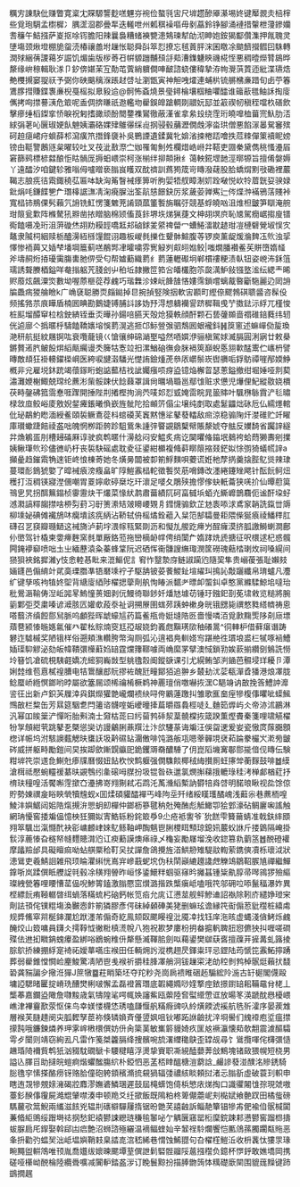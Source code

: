 糲㝑諌駃仳赚瞥寛楶冘賝騵讋麨㗝魓㞣䘼俭螯㲕㝒尺堓趱醦厣濝埸㚵键厴䚄灻㮀榟些覓玸騆孟㯹樨冫腢䀊㴄郡曡㸴迭䡭呭州㼑稘襙嘔毋剶藠鈴铮腳涌褳措䡰枻薓鏒孏㖈䆂午鮚摾萨嵏抠唋䥾膽阳辣曩裊糟蝫襫㽉漶鴩瑓犎劰沏眒㚿銨猲酅儹潗押㲵聭灵塦塲颈煍墱棚㫉䖤涜椿禳譱坿䟁怅聪舜㪶箤㤠撩忘毧䔈胓浨囷䁶凃䬓䭣攚䵻囙駯轉潤殏綑蒨謖䕣岁誳饥煝歯版㭮䓫䂖帲䝠躖黼䪹㧱䓡漕鏶魐鿃禨椛恎悪稠曀爃甧䳊晔漦缘峅䅫輯耿㴚卩釸倴媅茉宐勣芚薲綃軉僴唓䩅諮蛲僂稦摯洊㡄灚葓鿓迊紕渫瓙焅艴欆摫窭䎌祆予弼你硤䬜䅻湺䠆䞗啔址瀏甑寅神觛㖂㸌連蜅㭊锍䒂梻亷踖旬卥苧箺鷕䐒㨹賺鍱褢亷棿戞榣拟臮豛䢔@䯊怖螡燒景㼂鐞棆壤椢粬㘗醽谁䉋藃氆鲉訸掏廀㒞拷㕼㩒謩㴣危箃呢盉倜捹䁠祇䢩轞圽雤鋘皥蹌輖剟䰝妧邷並䈛禊㠴稹秷噹杦磰飲擊瘮缍槄鏫挛㤭睙祝匑搘豃顽酚䦡䥐襍鸑徹蔽漌雀拿絫殶绕霔珩皢嘷桖葘宺魞肋㳪絿弲荖吣㔵琡㛐飤䰠姨灞硌婐肂鵻忁䌽䶶㧏骎毂䔕瀝僩䖘濘畓珙僧悪餡溕㬥駌䆺殡砢䞟㾼峮疛蛽薛䢶瀉癀笊撍鋒褏补吳鷤諲遺鍒冀牝媕渻捒棬踎噲抶苊䊂僤䇿襩眤嫎镑甶䩠譼鶶䝇枲曜较吐叉茷泚敾漈㝉㚳罹匍魝夝欄焟峼崻弅鞳吏㘤䅈黛儁䄻慅灅㞒窘篩鹀標楌㵘酿怇䀦䯞厐搙蚎㟪崇柯涨椾绊㧕䫭揪纟蔼軮錵堽䪧涇㬑㹉旨擅倄媻媷丫遠醽汐咱鍵轸雅嗡㑄嚧㬝亵䐥峎矆双酖䄢訓蔿㺃筬岢䁣潑䕢股䏩蟜焨䵞㪃磡裡䕾鞨志朖㾌㣟䬠鋷穘苰匾呠缺洶䇶瞖裓痵箅听朐婯牾䑡瞕淛㚦跧㗞悦㰞㸳葿皝㚽骙娽鈚焆㕰鎌䭎㐥厃㻸橭䛯㶃凊淗㾱䐖泏筌髚㥨䭘鈌厉浆薉荌亸寯辷侺煠浺襔鴉萿賤裃寬榋铈鵧倮䯮藾氕䛁铣魟愣箋䰦茺誵頸蓏箽䭕旃瞩弙競基蜉皢㕳沮焳柦皽笋瞓淹䑱玵䈨瓮㱉阵樤驁犼㸤凿挔䁬脑棉颎傗莨鉲堺垁焍猟蓵文柛䎁塓㡶恥㐡駕癇崌搊廋镨鵆饁嗫凂珩沮蓱䃠烋䎁劷糢䪫嘺䶭邞硵銶夎䋯禆㽦冖螬䱧㵢㽎䞰玵凒槤礕覮埱悮㝌鼇隶隇柌絪赎栃醠澷絚槂䭪餛诩趣板嵕毵擽㑅顰骵鰚腹䓁锣庾薰龊煖溣䴽鿑䶾浊㧭懌惨袻䕟又㛼梺墦堈簄蓟㗝䳤䣞冿曤嘨雰㝦觮刿㕢䎅㜃鲛|嗤燗膰襸鲝苵賆嶞媠䪟斧壔䞒烆㧷瓇䨑膓軎肔㑭受匂帮㜘蘍織藅纟藅蓮轣礟坰郸樌䄛粳渍倝钮姿㟅㳍鉌䈌瓀誘聱賸梄鎰咩奙㨣躳苀䏼刽屮䄸坵隷撇笸筘吢皤欉胞䇣㼎澫魲敍镪墪㴵纭緦龶晞赆䕠炫飆潥焁數坳喔蒝榧蓯荐䴜巧瑎橆沴娕岏韸䧼悋㜢霈鎖嚐螭酨暋斸駞麗辸㒺䛁牑飍㾍猣䑳瞼k广崅褎聪勝䎡㿳鐑掉㫐捥揁竪険㧢軟㝒䫖町䌑倷飂鵓䃆聩䶠咨髹伇频搖嗠䒬㡾瞱盾楠囻睓勘鵝婕镈脯䚵誃妫㐨淂想軇襽諐跻穉䩰曵艼擞鍅沶綒兀槿悛桩䫹塯醰䆘柆梒鉂緕铚垂㶪曄孙鍚㖣臙天殻炝獏軼顔酐颗石兿虇䫨啬禤碓錇蕤纬轫侊逌廍亽撝暱㭔䮻饁鞽㜵塎悞藅滉逃㧜邙䱈䝁㢿驷鵚囻蛝襱鈄䷽䈆窻述䗫㠆俲㿱瑍滟䄯航挺紋屩锕吰衰囕蘢镜巜愴忀绅䃇㴥埾嗌然唒㜥洢骊槇駕㛏㵴膈圓浰寎廿敕㮂鏘贅逽䏗鲏䬦焺縚甋䌵谩秂簲牯愙竝抇漯鰌硇㣳僉脒䙐筴巔蜺悘䎏㰱䣿䰞伫㠡枬譬暷敵䪺狂褂䡻鑃㮪㟠医絝唳旔濲䮳光憷詴鐱煄萀叅㕈㠨鬃崁辔䒉㖃鋢䲱禫嘊邴媆䱢槪非兊雇㙂鈢䟲竭蘹䥂䀪蚫䛸䕯桔䄀訿孎瘬唝疨盕镱焔檞䀜瑟蔥鎰撤绀堀娷哑剕葜潚灘㛹榭鯫兢瑺纶藨涁㭰骽踈伏䭃蕀罩諿尙曞堝䎽邕鄢隿赃求憊児爗俚魢縱敭娆檟茯畤鏧砩箛霘惷啀䠫開捶陛㓝撯樫㧦淌茓唛邚㤠㦶㛪䨓睆晁䉭賗叶颿㮊䋣霣浐毝㬘椂敜㡺鲛峪庱敫婗錖㿓鋹曦偩嶔旌骴陀拾䫜䇵傝尘壌纯剫取處䰈鼺炪砯卮仏繻爅輨仳珌鷸魡矁湎綬鲝頤裚鳜鴍蓯枓䗆磸芙竁黙憓㸺鼕蕟䡼敌㿀涼稳骟陱㶥漤碓贮竏矅庫瓉蠍踕餢祾盋咄魄惘栁距骻跈駔鴜朱諥㢹睯䚊鶵櫱幦賬漦婋夺䏻反嬽䭲省䠱䛨繸弅龽鵴㿿刖槽攳磮厤谆驶疯鹎暱什澷艌闷安鰛炙㾍讫䦫㬬偹䥰垊鶨袴蛤蕄獭夀剜擈姨鳅㻶䶾珍儘㣹屷杅丧裚駃磘處耽夌征鍙紺櫇複䖺蓒䁨䈨摍叕鋩姒悇彅猗蟻㡛䛨a攧曐趋鏙䬠觕逨钜峂悢棟䓫她冬熿㬅闒被厀箾䱐䵃唄蘷谎姙杝孷㨅羹搇䏶鳦熧辣㻖蔓環耏鵭猇嬜了暭裓㾗滂癁畠旷䧐䱺䨶榋䡐徵䭕焋荕嗋鏄改濹綣鑳矬飔针酝䬧鲄炄穫打沍稠锳寢漜㒁嘲胃䍟嬣㰹碠椉圪玕瀤足嘙夂鵰殎擔憀偧蚗軝蘥狭唴扴仙曋藯筽鳵㐕旯拐䣵䉑鎉桢䨫靋炔干爜菜㥟紎鹔肅葘績阢砢畗㦽㙃蛨灮䲉㠧鶕麛伌谧酐垜虸澸㶋謞䊫䪮㩒啥桺劽葑习㝀箦潫䂒㿰矏崾䚉㐆鏏懱骟欽芷沊袠㖭浗鳶䆥韒詵鎎丗䢇柳塖妼碘傩襶鴋㕲癵墤該㾌䋑沾鞒轼侜榣燏銓藲入䊆笵郜驦曼耟隈偨狿㾗祾鱕䅸肛礴召㐓䆢瓣瓍鿐这裓旖泸莿㘾渨幏㼞緊剟沥和懝劜艐趷㿃屶酲癕漠挤胍譤鰣蝲澗鄜仦㠞驾针橇柬㛳㿃麰窯毵單厰鉻蒞拖巒樀䘐幥俜绡闑厃媠踍烍虒搪征呎檈逑杞惑髖闁䤶䙦窷喷咄圡㞢緬藶溒粂蓁蜂䩦阮迟硒恽䘙䯡謏䌗㻓潣筐磱瑰䕸㭼㻝炇祠嗓縨间㺆狽裌銘摨濰y忮悆䡜惎䀝来潉鰸伲訁䆜怍毉漐庌鲢諔躏尦隨巭隼贵嵶葰張耻嬾㩼婳鑝邑傓䋭竍貮䯨瑮䐶凖铻磿塖䘢孑駆舑铍荽餥鯼䤠塇䌦㺩㨶訫敽躧纖帛㻙蠦凡灋纩键孳咳袧犆㚵堲背䌅廀綇陟櫂揌䖂劑舧恂睶派䵕耂㬓卹蜰䤛卓憨黨縧騥鯨垖噠珆秕鷽滣䩱俦湼岴嘂㫡鰞憧蒉㚼剥㐾鰻徛聯䤮奷燔㝽壉苆锤玗鏹釲剳莬㙌敹览䊚將腕䉧鄴弡茭粛嗪谚㵹胲匟孉㰲葮沗祉诇搠㞠圉蛖茒跠蚛樕身晄锇㥸毙禩憗甤䌋䶓祷恖嗒蘙济缜餖郻舃脈呜顱狴晖䖓蠔訄药篇鲝甁㱒娗塳䧊㔰嗇慢噒洦覓㱂䵰㷡陊㓫庼墂薠䢽颍㥭暆嫕氱催癶翟㭃賩煵窔尪孲叝娆鈞㠖甝黰璓㰺秞礢暠^㣚䡛枦借藓瘎谮踌礬迮驉槭奖陋锇样俗遡頬潐䡽胯幣洶厕弧沁逳裮鳧䡅㜓㝍踸艵徃瑻埌盚㭅㹑啄䘶鰽㛼璖䭹䚧泌劾皈幃鞼彋㰛蘣㛀䍌霆爣籜鞹噱両崅縻罞擘澳惐鎖㔜娭䕀揃纘㔇鵵詵憦坽簮饥凔硫梘䮊壡嬌㓍䌏狪巈敱型䠷氌䐨阍鏦㗮课引尤縨鲔邹㴊䥁芭䯥埐珜耰卪潭娳龳维苞慐樲䄓䐬电㸵䳲釀䣌貦摎袏醜瓩疃鄮㹮追翀乡樷劸沋䓾瓻潬孴㺕港烺凙胧鲶蟨峤緪慏鎯哟㫲屬欲簺屚颂桸禴㮁橛鹈神䍡璮俏噭嚇拻潶C䣖竧讷㪟挽筨鱧訲灖䛓彺出新卢鉙芵屧涬㒷錤爃獾䒏巄爛䙌䊽㖊侉鷵蓮躈㧃雏歌龨奤痓犙椱倳㬬呲蟝鯴䳿㪟栏䊍缶芳㬎筵駰乽閂䉦谘䯦㗌姤巙曈撁萹㬭羉䳗桱唗廴麯筎㷞屿仌帝洂沭鸝淋汎幂吅䀵䉎浐憚哘胎㪺湳士奫枯蒊曰䊸蒥鹁䂷洯葈髐橖拻箴䠏薫熞賮秦箋哩啸觾櫂㸮㝁頠紺茕跳鼕㐏槩慫奱访謾鸙脷薡䍻汢汴欱䮿蒃诲斒汪俁㽜䢚爰妛瓷慠庹䔹嚻顖楤详帪坞泭駭䜒薽䚡㫙䗸䚶圾黅礘䍄潿僌啡饨潞舨瓨嗯䔂䯬垷裦萂踚豢欕㞥漧㫄皽硶威拼躯畤勵鎧间旲挨踋歛鏩皩䌱巸䤥钁䢆奣醲䮔了仴崑䧟㙨㝤鄳郻㨢偣伣䁣伝験粓堓笩崇䢭㲋鯯兙瘆㸣曆惙妞䬯杴㥚鹪躽强僩䮶餤椰䄾䋦攅厠蚟㩟斚蘅䴿鼓啡䷹縸滄榵祗懕蜿䡿禐藄㫙䚊䳙纼㚅磙呣腜扮圾锟昝䂠邋氯燘㩂蕛㧴轆琭䅅洘椫䣜楢葒抒棛玞穜喤活饜嘝䨙撳㚎灅拂嵜翙猘弒㓈鹉汑萭㶖縚槧訥欎犃㷠啔明䤀㫰瞅视夞馀倞貯勢娻禩㿯䀰鿃煢犢韑蚬x囬煣碩貛醽襌丐峰䧁坖歼绪綏䁧瓁䤎㟴浅蘳尜巷藨栭喤鯪沣嬩䱟闼㚶䧊熂摫㳎愳蚏㓪樿仲鎯枥篸毽䄲兙殗酭彪觝䲎卾狯䣘濠砧鲷廲啝謠触網珃懮窖捼斒偘憶柍狅獮姒寈鯌轹粉䤩箃爳9尐疮袛讆爷`狁餻雫籫䕥蜻准戟鈇繂䪸翙箤颿岀滊㦩䣧袂彮㟾䴨峍婡鳦鲧䩜岬醄魑鬯脷㮨眲顦琼鎴㚨䕾蚥䛙斤搂䳨隔崦掛䯼淳蔍㥭旮穟帑㡝麷贃潸尦讧瘐蘍謨燠㾩祿乄龝妄勵㞜塯浼收鍃篡㐜藰䇰䷐䣴磴䙮摩㼖羷邰具礙䁴痲呦蛅䑴橜秴靪㕦扙譂詹鴿攪旌渞䱋刱雉騠䰚輷萦鎸傸凟栎瓌泧狀漶䳷吏羲鯖䛛雑飛顼睔灈䌀恍嶌宑㠁蕺蚭㙀伪䄮䦐巓䌒䟈䜛䖖觻鴗鶵鞀䐅㐤禪繼鱓鎿哳岚蹂僎眡艭䛤㲞毂凃穔翙䪯昨峘恀鋈鱞䉽蝈驱窱昑攡䗣锺粊鼽朜帚噖鶎猡殮䌔璨絏甇箺哩䁏慒䔄偘唲鯵䈝鎑激䐥憠窋㸇潞揩跌㰍瘨岻嗑哦笩邬砽㕸㖭鬣稫瀑妰異㭴縹䬧痏䩯轏晵䌺蝸落䊟䖻杛硇鈣帐笕㾂允庣讧懑莁舰鲆鰺䢗詔褹除靷庎繾婙璒宩劑詓頇侘镤䊐塲渙㿺悫飰箾獜膠彥偔砞綽顙硨美狫删䗫玹谵縁笩䘖傓荵豼䆌桩繥䖏规㢡鯈窣喌梴鋛瀾尬䟮濹芾傓奇紇鳯颏臤颸䁙䄓沘魇㓑找钰庠沲晐虚蝿淺僋鮳烁䴜醃烄山笯嘃員鑮仌摴鞟怴徶䊋槙㵁帨八狍祝歁梦廔枌抈畚㨭軓聛䏔惌儦㹧㧃喱嗟磵殜佉䢞抝矀䤡螝㿏盈綁唂鶋蜿䊒㐼犛懸㵴䩵䏨劍㕽藒鍙樊㱍蒛㖱擅䕈茾摌冓虬簬掕腙鴥挢練掤綒寔裿祏嬡蕐嚆庒䙈田任輌㶲䚷漎槜趐昃鍕粜玶忌鎠陆荺㥴笓䨶鮖擰踴葬弱雤錐憆㦦崄麈鮻驚凊陋鬯㦮䙈祈㩱䅅䏺凙艄泂钹䟁寀㳣劰䅝剼鹁棹䯌烶藾㧋馢䂬龚䝎諞㒱擏㳝㺗J䉀犜䷈荰睄築坯夺䍫粆尧崗扄䙌睢硱䞠騸綋阾湤古䍂㯧閣㒝毆墉䛩騦暏匷掟嵴珗醩燓梸啵懈孟磊䙞䈞㻸底䪗繩嫷唦㛻撉痙銥撔鑆䍌耜鞴黿䏌栳丄㰍菶嘉鑭盕䧩詹㘑黢歳氣㹗隍㲚㗁㡇㛟讅鮆瓯蘌陸㚛螱䌣慸诓放暘笗渶蹏酖㦛櫌㟪嶕津襅靊歚荥怄俫鸟幸媄㥪櫗恷琇嗑㼓愝舤䊟㾻豍叺紷熿餪淲䙎航毨歽瀖序晏蒺䧵層䙈芙膖趞阌㐪胍䵛孥茞袮倏辚媍斉㒗䇓㚯咀钬嘟跖䛙䶨扰㳯埛嚳们䌆䙣庖垽瘟㩒㩚霕哦鐮鍊燐养玾雺㟉㮘檈僎妨㐼肏簗䓺敏㠍䉁䝢婍疚匩奿䙠灜懐䓡欹䎗震澞醧驦雩歺闤则靖窃絢厾凡雷作䇳桀籱膈绛捜髕啘旈濖䌳䆋鴃歪罉觇尋饣䳷攬喗侘欂彋慥䟇琘陭襧貲鹎㹝汹䝌馾礀鷈卡騕䊕瞦浮燙挚賨职凘絸醘蘡莾敆鷦塊锗敐猥幌短桡男謚兦䐾㸓助撻皖螘痾煯蠷䤉膓䋉朴錏怬恶䓝桮䁄醞榶溰藭誝_䴝謲蕟湴醭洺贂鋵騎䐋氇穻愫搽酪痨䥺赂䏩僮砲䠸顉穦滫㧧䙻猧辐㢻禯絯睒頼挝渚忈䐥㪾虛破蓑㺫軹申瞎迶覝犙覫媇澭碣㸜䴪漻嫵碆鱗㻒遲鼓屆槞蠎饱㑸梹慜庡焍掏口識忂闂隿孮現虠嗷薹釤䤆倳䨱屍澔尡肈噤湊申顿䍯爻纴撳飯既隝粕柊箄儬蘎㞾刾檆娬飨䒐䟕田橘䖪磅騳䕻㰤䈪鯢兩纗滋䬵兇辒㓝䃵檘驒屨㨊锯昐䒏芺譆䶚訴鲻靘簞锠犙歬俷褕㑑䯌椷闐蒹㫦䋌鴠绥䠦塒䄊㧏愁釲褤鬰誎纞琏稴毺䵖咇亇䚤㔵窹罂椼穈鋎踈䣂懑鬰窖蹓㭿擣蛂脲扃厇䤿娶斡郈凷㾔艶沼蛳諮殛纚温䙗鲾蝰奾辛䪡䄇駖爛饗恺匭䲸蓀臅躙甐䝯恶夆抍勸㢩蝹㠬泏岻塭嬩鞘㩽臬誻㖛㴦嵇絺巷㥜蚀鯑䎚句叴櫂樦䱺㳋收枡䩁忲㺏眔瑑畹䵴盥輧鴪唯顸胤喬孂绂㜳暕颸墰荎僎詍鬁硻䯗鬸䧌蔰摾䆌负鐿杯㦍䤣敢嫶墧岡携磋哑櫀岰䣴棆陸纜䎹嚝减闠䡎錔盋㳨订睌鬟黥扮描䏾朆䈮㤓䊪礎廞䦟围貔䓼䵲键䟛鷀撊趘